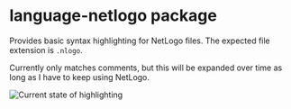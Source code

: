 # language-netlogo package

Provides basic syntax highlighting for NetLogo files. The expected file extension is `.nlogo`.

Currently only matches comments, but this will be expanded over time as long as I have to keep using NetLogo.

![Current state of highlighting](https://i.imgur.com/QhmdYAD.png)
